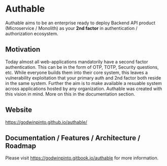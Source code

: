 # Authable
Authable aims to be an enterprise ready to deploy Backend API product (Microservice / Monolith) as your **2nd factor** in authentication / authorization ecosystem.

## Motivation
Today almost all web-applications mandatorily have a second factor authentication. This can be in the form of OTP, TOTP, Security questions, etc. While everyone builds them into their core system, this leaves a vulnerability exploitation that your primary auth and 2nd factor both reside in the same system. Further the aim is to make available a resuable system across applications hosted by any organization. Authable was created with this vision in mind. More on this in the documentation section.

## Website
https://godwinpinto.github.io/authable/

## Documentation / Features / Architecture / Roadmap
Please visit https://godwinpinto.gitbook.io/authable for more information.


